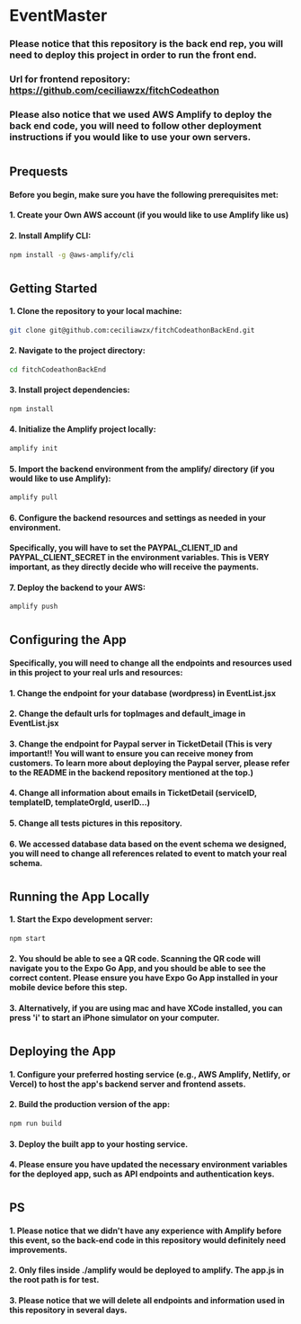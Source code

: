 # EventMaster

### Please notice that this repository is the back end rep, you will need to deploy this project in order to run the front end. 
### Url for frontend repository: https://github.com/ceciliawzx/fitchCodeathon
### Please also notice that we used AWS Amplify to deploy the back end code, you will need to follow other deployment instructions if you would like to use your own servers. 


#
## Prequests

#### Before you begin, make sure you have the following prerequisites met:
#### 1. Create your Own AWS account (if you would like to use Amplify like us)
#### 2. Install Amplify CLI:
```bash
npm install -g @aws-amplify/cli
```


#
## Getting Started
#### 1. Clone the repository to your local machine:
```bash
git clone git@github.com:ceciliawzx/fitchCodeathonBackEnd.git
```
#### 2. Navigate to the project directory:
```bash
cd fitchCodeathonBackEnd
```
#### 3. Install project dependencies:
```bash
npm install
```
#### 4. Initialize the Amplify project locally:
```bash
amplify init
```
#### 5. Import the backend environment from the amplify/ directory (if you would like to use Amplify):
```bash
amplify pull
```
#### 6. Configure the backend resources and settings as needed in your environment.
#### Specifically, you will have to set the PAYPAL_CLIENT_ID and PAYPAL_CLIENT_SECRET in the environment variables. This is VERY important, as they directly decide who will receive the payments.

#### 7. Deploy the backend to your AWS:
```bash
amplify push
```

#
## Configuring the App
#### Specifically, you will need to change all the endpoints and resources used in this project to your real urls and resources:
#### 1. Change the endpoint for your database (wordpress) in EventList.jsx
#### 2. Change the default urls for topImages and default_image in EventList.jsx
#### 3. Change the endpoint for Paypal server in TicketDetail (This is very important!! You will want to ensure you can receive money from customers. To learn more about deploying the Paypal server, please refer to the README in the backend repository mentioned at the top.)
#### 4. Change all information about emails in TicketDetail (serviceID, templateID, templateOrgId, userID...)
#### 5. Change all tests pictures in this repository.
#### 6. We accessed database data based on the event schema we designed, you will need to change all references related to event to match your real schema. 


#
## Running the App Locally
#### 1. Start the Expo development server:
```bash
npm start
```
#### 2. You should be able to see a QR code. Scanning the QR code will navigate you to the Expo Go App, and you should be able to see the correct content. Please ensure you have Expo Go App installed in your mobile device before this step. 
#### 3. Alternatively, if you are using mac and have XCode installed, you can press 'i' to start an iPhone simulator on your computer.


#
## Deploying the App
#### 1. Configure your preferred hosting service (e.g., AWS Amplify, Netlify, or Vercel) to host the app's backend server and frontend assets.
#### 2. Build the production version of the app:
```bash
npm run build
```
#### 3. Deploy the built app to your hosting service.
#### 4. Please ensure you have updated the necessary environment variables for the deployed app, such as API endpoints and authentication keys.


#
## PS
#### 1. Please notice that we didn't have any experience with Amplify before this event, so the back-end code in this repository would definitely need improvements. 
#### 2. Only files inside ./amplify would be deployed to amplify. The app.js in the root path is for test. 
#### 3. Please notice that we will delete all endpoints and information used in this repository in several days. 